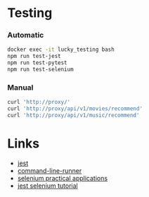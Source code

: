 # Testing

### Automatic

```bash
docker exec -it lucky_testing bash
npm run test-jest
npm run test-pytest
npm run test-selenium
```

### Manual

```bash
curl 'http://proxy/'
curl 'http://proxy/api/v1/movies/recommend'
curl 'http://proxy/api/v1/music/recommend'
```

# Links

- [jest](https://jestjs.io/docs/expect)
- [command-line-runner](https://www.selenium.dev/selenium-ide/docs/en/introduction/command-line-runner)
- [selenium practical applications](https://www.softwaretestinghelp.com/assertion-examples-practical-applications/)
- [jest selenium tutorial](https://www.lambdatest.com/support/docs/automation-testing-with-selenium-and-jest/)
